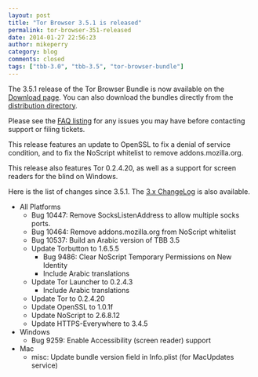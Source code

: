 ```yaml
---
layout: post
title: "Tor Browser 3.5.1 is released"
permalink: tor-browser-351-released
date: 2014-01-27 22:56:23
author: mikeperry
category: blog
comments: closed
tags: ["tbb-3.0", "tbb-3.5", "tor-browser-bundle"]
---
```


The 3.5.1 release of the Tor Browser Bundle is now available on the [Download page](https://www.torproject.org/download/download-easy.html). You can also download the bundles directly from the [distribution directory](https://www.torproject.org/dist/torbrowser/3.5.1/).

Please see the [FAQ listing](https://www.torproject.org/docs/faq.html.en#TBBFlash) for any issues you may have before contacting support or filing tickets.

This release features an update to OpenSSL to fix a denial of service condition, and to fix the NoScript whitelist to remove addons.mozilla.org.

This release also features Tor 0.2.4.20, as well as a support for screen readers for the blind on Windows.

Here is the list of changes since 3.5.1. The [3.x ChangeLog](https://gitweb.torproject.org/builders/tor-browser-bundle.git/blob/refs/heads/master:/Bundle-Data/Docs/ChangeLog.txt) is also available.

-   All Platforms
    -   Bug 10447: Remove SocksListenAddress to allow multiple socks ports.
    -   Bug 10464: Remove addons.mozilla.org from NoScript whitelist
    -   Bug 10537: Build an Arabic version of TBB 3.5
    -   Update Torbutton to 1.6.5.5
        -   Bug 9486: Clear NoScript Temporary Permissions on New Identity
        -   Include Arabic translations
    -   Update Tor Launcher to 0.2.4.3
        -   Include Arabic translations
    -   Update Tor to 0.2.4.20
    -   Update OpenSSL to 1.0.1f
    -   Update NoScript to 2.6.8.12
    -   Update HTTPS-Everywhere to 3.4.5
-   Windows
    -   Bug 9259: Enable Accessibility (screen reader) support
-   Mac
    -   misc: Update bundle version field in Info.plist (for MacUpdates service)

